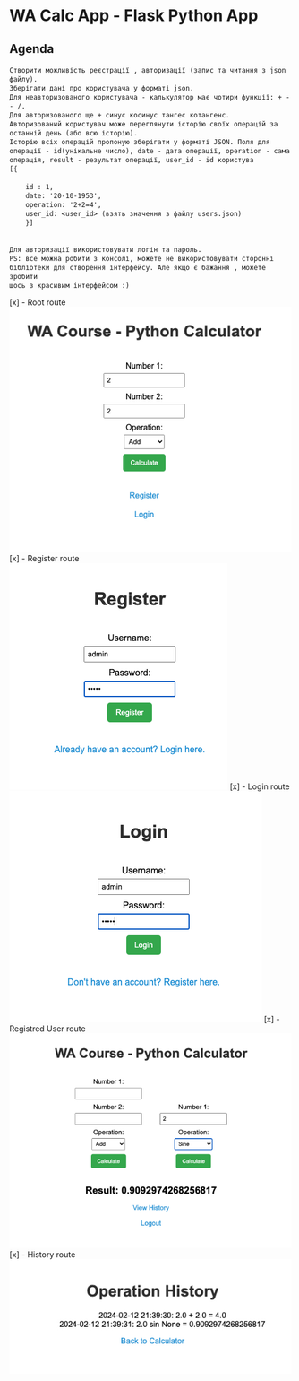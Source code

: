 # WA Calc App - Flask Python App
## Agenda
```
Створити можливість реєстрації , авторизації (запис та читання з json
файлу).
Зберігати дані про користувача у форматі json.
Для неавторизованого користувача - калькулятор має чотири функції: + -
- /.
Для авторизованого ще + синус косинус тангес котангенс.
Авторизований користувач може переглянути історію своїх операцій за
останній день (або всю історію).
Історію всіх операцій пропоную зберігати у форматі JSON. Поля для
операції - id(унікальне число), date - дата операції, operation - сама
операція, result - результат операції, user_id - id користува
[{
    
    id : 1,
    date: '20-10-1953',
    operation: '2+2=4',
    user_id: <user_id> (взять значення з файлу users.json)
    }]
    

Для авторизації використовувати логін та пароль.
PS: все можна робити з консолі, можете не використовувати сторонні
бібліотеки для створення інтерфейсу. Але якщо є бажання , можете зробити
щось з красивим інтерфейсом :)
```
[x] - Root route ![Screen:](screenshoots/s1.jpg)
[x] - Register route ![Screen:](screenshoots/s2.jpg)
[x] - Login route ![Screen:](screenshoots/s3.jpg)
[x] - Registred User route ![Screen:](screenshoots/s4.jpg)
[x] - History route ![Screen:](screenshoots/s5.jpg)
